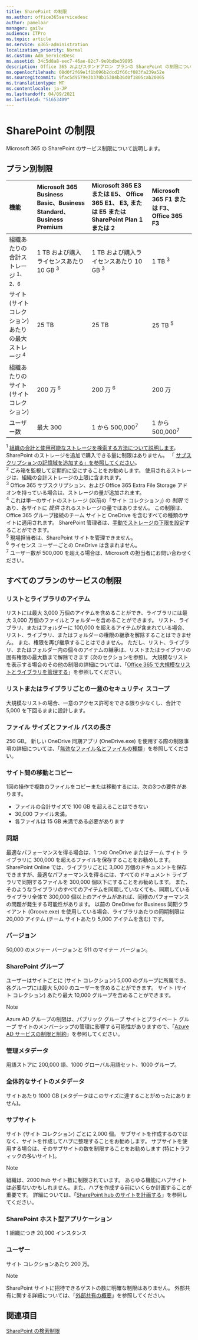 ```yaml
---
title: SharePoint の制限
ms.author: office365servicedesc
author: pamelaar
manager: gailw
audience: ITPro
ms.topic: article
ms.service: o365-administration
localization_priority: Normal
ms.custom: Adm_ServiceDesc
ms.assetid: 34c5d8a8-eec7-46ae-82c7-9e9bdbe39895
description: Office 365 およびスタンドアロン プランの SharePoint の制限について説明します。
ms.openlocfilehash: 08d0f2f69e1f1b096b2dcd2f66cf083fa239a52e
ms.sourcegitcommit: 9fac5d9579e3b370b15384b36d0f1805cab20065
ms.translationtype: MT
ms.contentlocale: ja-JP
ms.lasthandoff: 04/09/2021
ms.locfileid: "51653409"
---
```

# <a name="sharepoint-limits"></a>SharePoint の制限

Microsoft 365 の SharePoint のサービス制限について説明します。
  
## <a name="limits-by-plan"></a>プラン別制限 

| 機能 | Microsoft 365 Business Basic、Business Standard、Business Premium | Microsoft 365 E3 または E5、 Office 365 E1、 E3, または E5 または SharePoint Plan 1 または 2 | Microsoft 365 F1 または F3、Office 365 F3 |
|:-----|:-----|:-----|:-----|
|組織あたりの合計ストレージ <sup>1、2、6</sup> <br/> |1 TB および購入ライセンスあたり 10 GB <sup>3</sup>  <br/> |1 TB および購入ライセンスあたり 10 GB <sup>3</sup> <br/> |1 TB <sup>3</sup> <br/> |
|サイト (サイト コレクション) あたりの最大ストレージ <sup>4</sup><br/> |25 TB <br/> |25 TB <br/> |25 TB <sup>5</sup> <br/> |
|組織あたりのサイト (サイト コレクション)  <br/> |200 万 <sup>6</sup> <br/> |200 万 <sup>6</sup> <br/> |200 万<br/> |
|ユーザー数  <br/> |最大 300  <br/> |1 から 500,000<sup>7</sup> <br/> |1 から 500,000<sup>7</sup> <br/> |
   
<sup>1</sup> [組織の合計と使用可能なストレージを検索する方法について説明します](/sharepoint/manage-site-collection-storage-limits)。 SharePoint のストレージを追加で購入できる量に制限はありません。 「 [サブスクリプションの記憶域を追加する」を参照してください](/office365/admin/subscriptions-and-billing/add-storage-space)。 
<br/><sup>2</sup> ごみ箱を監視して定期的に空にすることをお勧めします。 使用されるストレージは、組織の合計ストレージの上限に含まれます。 
<br/> <sup>3</sup> Office 365 サブスクリプション、および Office 365 Extra File Storage アドオンを持っている場合は、ストレージの量が追加されます。 
<br/> <sup>4</sup> これは単一のサイトのストレージ (以前の「サイト コレクション」) の *制限* であり、各サイトに *提供* されるストレージの量ではありません。 この制限は、Office 365 グループ接続のチーム サイトと OneDrive を含むすべての種類のサイトに適用されます。 SharePoint 管理者は、[手動でストレージの下限を設定](/sharepoint/manage-site-collection-storage-limits#manage-individual-site-storage-limits)することができます。 
<br/> <sup>5</sup> 現場担当者は、SharePoint サイトを管理できません。 
<br/> <sup>6</sup> ライセンス ユーザーごとの OneDrive は含まれません。 
<br/> <sup>7</sup> ユーザー数が 500,000 を超える場合は、Microsoft の担当者にお問い合わせください。 
  
## <a name="service-limits-for-all-plans"></a>すべてのプランのサービスの制限

### <a name="items-in-lists-and-libraries"></a>リストとライブラリのアイテム

リストには最大 3,000 万個のアイテムを含めることができ、ライブラリには最大 3,000 万個のファイルとフォルダーを含めることができます。 リスト、ライブラリ、またはフォルダーに 100,000 を超えるアイテムが含まれている場合、リスト、ライブラリ、またはフォルダーの権限の継承を解除することはできません。 また、権限を再び継承することはできません。 ただし、リスト、ライブラリ、またはフォルダー内の個々のアイテムの継承は、リストまたはライブラリの固有権限の最大数まで解除できます (次のセクションを参照)。 大規模なリストを表示する場合のその他の制限の詳細については、「[Office 365 で大規模なリストとライブラリを管理する](https://support.office.com/article/b4038448-ec0e-49b7-b853-679d3d8fb784)」を参照してください。

### <a name="unique-security-scopes-per-list-or-library"></a>リストまたはライブラリごとの一意のセキュリティ スコープ

大規模なリストの場合、一意のアクセス許可をできる限り少なくし、合計で 5,000 を下回るままに設計します。

### <a name="file-size-and-file-path-length"></a>ファイル サイズとファイル パスの長さ

250 GB。 新しい OneDrive 同期アプリ (OneDrive.exe) を使用する際の制限事項の詳細については、「[無効なファイル名とファイルの種類](https://support.office.com/article/64883a5d-228e-48f5-b3d2-eb39e07630fa)」を参照してください。

### <a name="moving-and-copying-across-sites"></a>サイト間の移動とコピー

1回の操作で複数のファイルをコピーまたは移動するには、次の3つの要件があります。

- ファイルの合計サイズで 100 GB を超えることはできない
- 30,000 ファイル未満。
- 各ファイルは 15 GB 未満である必要があります

### <a name="sync"></a>同期

最適なパフォーマンスを得る場合は、1 つの OneDrive またはチーム サイト ライブラリに 300,000 を超えるファイルを保存することをお勧めします。 SharePoint Online では、ライブラリごとに 3,000 万個のドキュメントを保存できますが、最適なパフォーマンスを得るには、すべてのドキュメント ライブラリで同期するファイルを 300,000 個以下にすることをお勧めします。 また、そのようなライブラリのすべてのアイテムを同期していなくても、同期しているライブラリ全体で 300,000 個以上のアイテムがあれば、同様のパフォーマンスの問題が発生する可能性があります。 以前の OneDrive for Business 同期クライアント (Groove.exe) を使用している場合、ライブラリあたりの同期制限は 20,000 アイテム (チーム サイトあたり 5,000 アイテムを含む) です。

### <a name="versions"></a>バージョン

50,000 のメジャー バージョンと 511 のマイナー バージョン。

### <a name="sharepoint-groups"></a>SharePoint グループ

ユーザーはサイトごとに (サイト コレクション) 5,000 のグループに所属でき、各グループには最大 5,000 のユーザーを含めることができます。 サイト (サイト コレクション) あたり最大 10,000 グループを含めることができます。

> [!NOTE]
> Azure AD グループの制限は、パブリック グループ サイトとプライベート グループ サイトのメンバーシップの管理に影響する可能性がありますので、「[Azure AD サービスの制限と制約](/azure/active-directory/users-groups-roles/directory-service-limits-restrictions)」を参照してください。

### <a name="managed-metadata"></a>管理メタデータ

用語ストアに 200,000 語、1000 グローバル用語セット、1000 グループ。

### <a name="overall-site-metadata"></a>全体的なサイトのメタデータ

サイトあたり 1000 GB (メタデータはこのサイズに達することがめったにありません)。

### <a name="subsites"></a>サブサイト

サイト (サイト コレクション) ごとに 2,000 個。 サブサイトを作成するのではなく、サイトを作成してハブに整理することをお勧めします。 サブサイトを使用する場合は、そのサブサイトの数を制限することをお勧めします (特にトラフィックの多いサイト)。

> [!NOTE]
> 組織は、2000 hub サイト数に制限されています。 あらゆる機能にハブサイトは必要ないかもしれません。また、ハブを作成する前にいくらか計画することが重要です。 詳細については、「[SharePoint hub のサイトを計画する](/sharepoint/planning-hub-sites)」を参照してください。

### <a name="sharepoint-hosted-applications"></a>SharePoint ホスト型アプリケーション

1 組織につき 20,000 インスタンス

### <a name="users"></a>ユーザー

サイト コレクションあたり 200 万。

> [!NOTE]
> SharePoint サイトに招待できるゲストの数に明確な制限はありません。 外部共有に関する詳細については、「[外部共有の概要](/sharepoint/external-sharing-overview)」を参照してください。

## <a name="see-also"></a>関連項目

[SharePoint の検索制限](/sharepoint/search-limits)